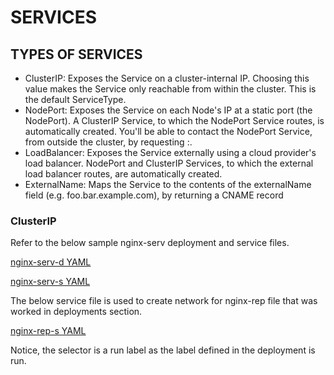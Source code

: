 # SERVICES

## TYPES OF SERVICES

- ClusterIP: Exposes the Service on a cluster-internal IP. Choosing this value makes the Service only reachable from within the cluster. This is the default ServiceType.
- NodePort: Exposes the Service on each Node's IP at a static port (the NodePort). A ClusterIP Service, to which the NodePort Service routes, is automatically created. You'll be able to contact the NodePort Service, from outside the cluster, by requesting <NodeIP>:<NodePort>.
- LoadBalancer: Exposes the Service externally using a cloud provider's load balancer. NodePort and ClusterIP Services, to which the external load balancer routes, are automatically created.
- ExternalName: Maps the Service to the contents of the externalName field (e.g. foo.bar.example.com), by returning a CNAME record

### ClusterIP

Refer to the below sample nginx-serv deployment and service files.

[nginx-serv-d YAML](04-services/nginx-serv-d.yaml)

[nginx-serv-s YAML](04-services/nginx-serv-s.yaml)

The below service file is used to create network for nginx-rep file that was worked in deployments section.

[nginx-rep-s YAML](04-services/nginx-rep-s.yaml)

Notice, the selector is a run label as the label defined in the deployment is run.
